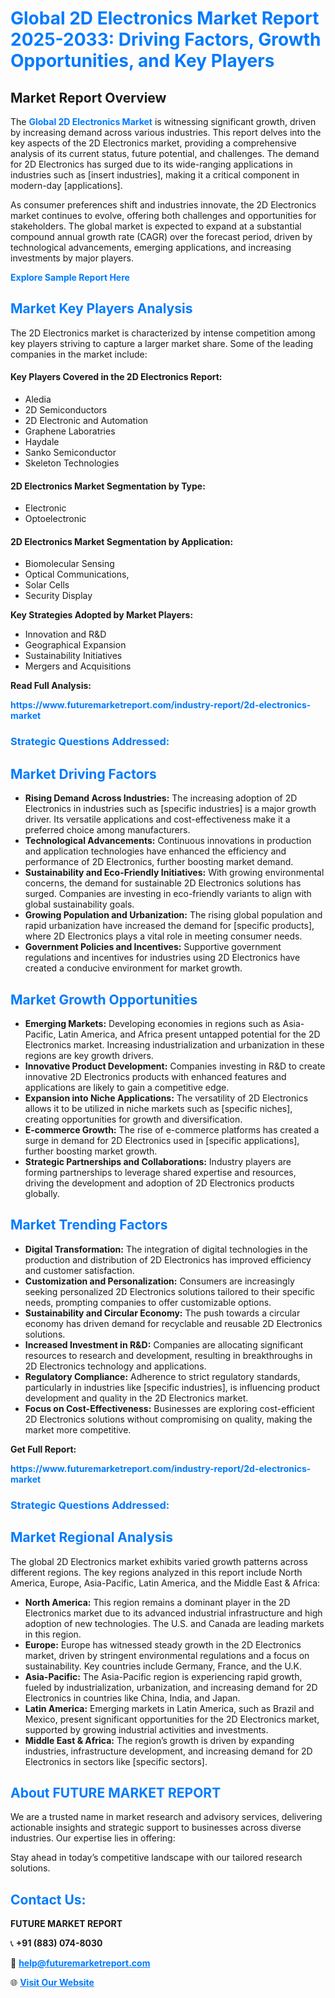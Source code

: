 <h1 style="color: #007BFF;">Global 2D Electronics Market Report 2025-2033: Driving Factors, Growth Opportunities, and Key Players</h1>

<section id="overview">
<h2>Market Report Overview</h2>
<p>The <a href="https://www.futuremarketreport.com/industry-report/2d-electronics-market" style="color: #007BFF; text-decoration: none;"><strong>Global 2D Electronics Market</strong></a> is witnessing significant growth, driven by increasing demand across various industries. This report delves into the key aspects of the 2D Electronics market, providing a comprehensive analysis of its current status, future potential, and challenges. The demand for 2D Electronics has surged due to its wide-ranging applications in industries such as [insert industries], making it a critical component in modern-day [applications].</p>
<p>As consumer preferences shift and industries innovate, the 2D Electronics market continues to evolve, offering both challenges and opportunities for stakeholders. The global market is expected to expand at a substantial compound annual growth rate (CAGR) over the forecast period, driven by technological advancements, emerging applications, and increasing investments by major players.</p>
</section>

<section id="overview">
<p><a href="https://www.futuremarketreport.com/request-sample/reportId=42325" style="color: #007BFF; text-decoration: none;"><strong>Explore Sample Report Here</strong></a></p>
</section>

<section id="key-players">
<h2 style="color: #007BFF;">Market Key Players Analysis</h2>
<p>The 2D Electronics market is characterized by intense competition among key players striving to capture a larger market share. Some of the leading companies in the market include:</p>
<h4>Key Players Covered in the 2D Electronics Report:</h4>
<ul><li>Aledia</li><li>2D Semiconductors</li><li>2D Electronic and Automation</li><li>Graphene Laboratries</li><li>Haydale</li><li>Sanko Semiconductor</li><li>Skeleton Technologies</li></ul>
<h4>2D Electronics Market Segmentation by Type:</h4>
<ul><li>Electronic</li><li>Optoelectronic</li></ul>

<h4>2D Electronics Market Segmentation by Application:</h4>
<ul><li>Biomolecular Sensing</li><li>Optical Communications,</li><li>Solar Cells</li><li>Security Display</li></ul>
<p><strong>Key Strategies Adopted by Market Players:</strong></p>
<ul>
<li>Innovation and R&D</li>
<li>Geographical Expansion</li>
<li>Sustainability Initiatives</li>
<li>Mergers and Acquisitions</li>
</ul>
</section>

<section>
<p><strong>Read Full Analysis: </strong></p><a href="https://www.futuremarketreport.com/industry-report/2d-electronics-market" style="color: #007BFF; text-decoration: none;"><strong>https://www.futuremarketreport.com/industry-report/2d-electronics-market</strong></a>
<h3 style="color: #007BFF;">Strategic Questions Addressed:</h3>
</section>

<section id="driving-factors">
<h2 style="color: #007BFF;">Market Driving Factors</h2>
<ul>
<li><strong>Rising Demand Across Industries:</strong> The increasing adoption of 2D Electronics in industries such as [specific industries] is a major growth driver. Its versatile applications and cost-effectiveness make it a preferred choice among manufacturers.</li>
<li><strong>Technological Advancements:</strong> Continuous innovations in production and application technologies have enhanced the efficiency and performance of 2D Electronics, further boosting market demand.</li>
<li><strong>Sustainability and Eco-Friendly Initiatives:</strong> With growing environmental concerns, the demand for sustainable 2D Electronics solutions has surged. Companies are investing in eco-friendly variants to align with global sustainability goals.</li>
<li><strong>Growing Population and Urbanization:</strong> The rising global population and rapid urbanization have increased the demand for [specific products], where 2D Electronics plays a vital role in meeting consumer needs.</li>
<li><strong>Government Policies and Incentives:</strong> Supportive government regulations and incentives for industries using 2D Electronics have created a conducive environment for market growth.</li>
</ul>
</section>

<section id="growth-opportunities">
<h2 style="color: #007BFF;">Market Growth Opportunities</h2>
<ul>
<li><strong>Emerging Markets:</strong> Developing economies in regions such as Asia-Pacific, Latin America, and Africa present untapped potential for the 2D Electronics market. Increasing industrialization and urbanization in these regions are key growth drivers.</li>
<li><strong>Innovative Product Development:</strong> Companies investing in R&D to create innovative 2D Electronics products with enhanced features and applications are likely to gain a competitive edge.</li>
<li><strong>Expansion into Niche Applications:</strong> The versatility of 2D Electronics allows it to be utilized in niche markets such as [specific niches], creating opportunities for growth and diversification.</li>
<li><strong>E-commerce Growth:</strong> The rise of e-commerce platforms has created a surge in demand for 2D Electronics used in [specific applications], further boosting market growth.</li>
<li><strong>Strategic Partnerships and Collaborations:</strong> Industry players are forming partnerships to leverage shared expertise and resources, driving the development and adoption of 2D Electronics products globally.</li>
</ul>
</section>

<section id="trending-factors">
<h2 style="color: #007BFF;">Market Trending Factors</h2>
<ul>
<li><strong>Digital Transformation:</strong> The integration of digital technologies in the production and distribution of 2D Electronics has improved efficiency and customer satisfaction.</li>
<li><strong>Customization and Personalization:</strong> Consumers are increasingly seeking personalized 2D Electronics solutions tailored to their specific needs, prompting companies to offer customizable options.</li>
<li><strong>Sustainability and Circular Economy:</strong> The push towards a circular economy has driven demand for recyclable and reusable 2D Electronics solutions.</li>
<li><strong>Increased Investment in R&D:</strong> Companies are allocating significant resources to research and development, resulting in breakthroughs in 2D Electronics technology and applications.</li>
<li><strong>Regulatory Compliance:</strong> Adherence to strict regulatory standards, particularly in industries like [specific industries], is influencing product development and quality in the 2D Electronics market.</li>
<li><strong>Focus on Cost-Effectiveness:</strong> Businesses are exploring cost-efficient 2D Electronics solutions without compromising on quality, making the market more competitive.</li>
</ul>
</section>

<section>
<p><strong>Get Full Report: </strong></p><a href="https://www.futuremarketreport.com/industry-report/2d-electronics-market" style="color: #007BFF; text-decoration: none;"><strong>https://www.futuremarketreport.com/industry-report/2d-electronics-market</strong></a>
<h3 style="color: #007BFF;">Strategic Questions Addressed:</h3>
</section>


<section id="regional-analysis">
<h2 style="color: #007BFF;">Market Regional Analysis</h2>
<p>The global 2D Electronics market exhibits varied growth patterns across different regions. The key regions analyzed in this report include North America, Europe, Asia-Pacific, Latin America, and the Middle East & Africa:</p>
<ul>
<li><strong>North America:</strong> This region remains a dominant player in the 2D Electronics market due to its advanced industrial infrastructure and high adoption of new technologies. The U.S. and Canada are leading markets in this region.</li>
<li><strong>Europe:</strong> Europe has witnessed steady growth in the 2D Electronics market, driven by stringent environmental regulations and a focus on sustainability. Key countries include Germany, France, and the U.K.</li>
<li><strong>Asia-Pacific:</strong> The Asia-Pacific region is experiencing rapid growth, fueled by industrialization, urbanization, and increasing demand for 2D Electronics in countries like China, India, and Japan.</li>
<li><strong>Latin America:</strong> Emerging markets in Latin America, such as Brazil and Mexico, present significant opportunities for the 2D Electronics market, supported by growing industrial activities and investments.</li>
<li><strong>Middle East & Africa:</strong> The region’s growth is driven by expanding industries, infrastructure development, and increasing demand for 2D Electronics in sectors like [specific sectors].</li>
</ul>
</section>

<footer>
<h2 style="color: #007BFF;">About FUTURE MARKET REPORT</h2>
<p>We are a trusted name in market research and advisory services, delivering actionable insights and strategic support to businesses across diverse industries. Our expertise lies in offering:</p>

<p>Stay ahead in today’s competitive landscape with our tailored research solutions.</p>

<h2 style="color: #007BFF;">Contact Us:</h2>
<p><strong>FUTURE MARKET REPORT</strong></p>
<p>📞 <strong>+91 (883) 074-8030</strong></p>
<p>📧 <strong><a href="mailto:help@futuremarketreport.com" style="color: #007BFF;">help@futuremarketreport.com</a></strong></p>
<p>🌐 <strong><a href="https://www.futuremarketreport.com/" style="color: #007BFF;">Visit Our Website</a></strong></p>
</footer>